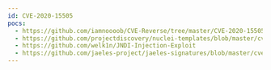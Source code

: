 ```yaml
---
id: CVE-2020-15505
pocs:
  - https://github.com/iamnoooob/CVE-Reverse/tree/master/CVE-2020-15505
  - https://github.com/projectdiscovery/nuclei-templates/blob/master/cves/CVE-2020-15505.yaml
  - https://github.com/welk1n/JNDI-Injection-Exploit
  - https://github.com/jaeles-project/jaeles-signatures/blob/master/cves/mobileiron-rce-probe.yaml
---
```

